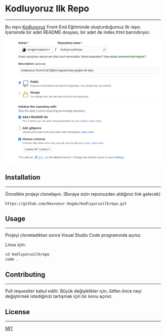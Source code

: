 # Kodluyoruz Ilk Repo

***

Bu repo [Kodluyoruz](https://kodluyoruz.org) Front-End Eğitiminde oluşturduğumuz ilk repo. İçerisinde bir adet README dosyası, bir adet de index.html barındırıyor.

![kodluyoruz ılk repo gorsel](https://github.com/Kodluyoruz/taskforce/blob/main/git/odev1/figures/github.png)

## Installation

***

Öncelikle projeyi clonelayın. (Buraya sizin reponuzdan aldığınız link gelecek)

```
https://github.com/Havvanur-Dogdu/kodluyoruzilkrepo.git
```

## Usage

***

Projeyi cloneladıktan sonra Visual Studio Code programında açınız.

Linux için:

```
cd kodluyoruzilkrepo
code .
```

## Contributing

***

Pull requestler kabul edilir. Büyük değişiklikler için, lütfen önce neyi değiştirmek istediğinizi tartışmak için bir konu açınız.

## License

***

[MIT](https://choosealicense.com/licenses/mit/)


